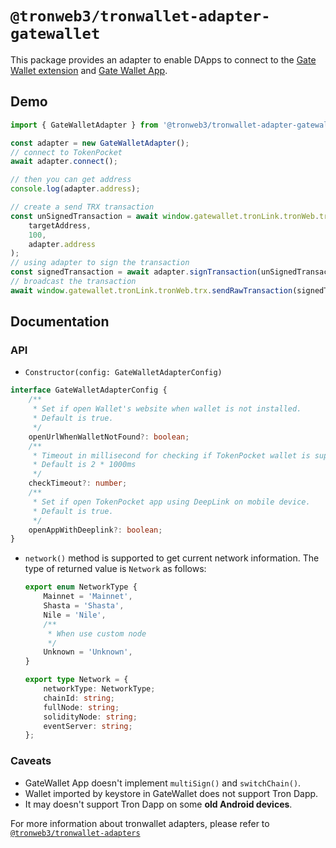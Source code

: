 # `@tronweb3/tronwallet-adapter-gatewallet`

This package provides an adapter to enable DApps to connect to the [Gate Wallet extension](https://chromewebstore.google.com/detail/gate-wallet/cpmkedoipcpimgecpmgpldfpohjplkpp) and [Gate Wallet App](https://www.gate.io/mobileapp).

## Demo

```typescript
import { GateWalletAdapter } from '@tronweb3/tronwallet-adapter-gatewallet';

const adapter = new GateWalletAdapter();
// connect to TokenPocket
await adapter.connect();

// then you can get address
console.log(adapter.address);

// create a send TRX transaction
const unSignedTransaction = await window.gatewallet.tronLink.tronWeb.transactionBuilder.sendTrx(
    targetAddress,
    100,
    adapter.address
);
// using adapter to sign the transaction
const signedTransaction = await adapter.signTransaction(unSignedTransaction);
// broadcast the transaction
await window.gatewallet.tronLink.tronWeb.trx.sendRawTransaction(signedTransaction);
```

## Documentation

### API

-   `Constructor(config: GateWalletAdapterConfig)`

```typescript
interface GateWalletAdapterConfig {
    /**
     * Set if open Wallet's website when wallet is not installed.
     * Default is true.
     */
    openUrlWhenWalletNotFound?: boolean;
    /**
     * Timeout in millisecond for checking if TokenPocket wallet is supported.
     * Default is 2 * 1000ms
     */
    checkTimeout?: number;
    /**
     * Set if open TokenPocket app using DeepLink on mobile device.
     * Default is true.
     */
    openAppWithDeeplink?: boolean;
}
```

-   `network()` method is supported to get current network information. The type of returned value is `Network` as follows:

    ```typescript
    export enum NetworkType {
        Mainnet = 'Mainnet',
        Shasta = 'Shasta',
        Nile = 'Nile',
        /**
         * When use custom node
         */
        Unknown = 'Unknown',
    }

    export type Network = {
        networkType: NetworkType;
        chainId: string;
        fullNode: string;
        solidityNode: string;
        eventServer: string;
    };
    ```

### Caveats

- GateWallet App doesn't implement `multiSign()` and `switchChain()`.
- Wallet imported by keystore in GateWallet does not support Tron Dapp.
- It may doesn't support Tron Dapp on some **old Android devices**.

For more information about tronwallet adapters, please refer to [`@tronweb3/tronwallet-adapters`](https://github.com/web3-geek/tronwallet-adapter/tree/main/packages/adapters/adapters)
